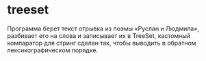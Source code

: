 # treeset
Программа берет текст отрывка из поэмы «Руслан и Людмила», разбивает его на слова и записывает их в TreeSet, кастомный компаратор для стринг сделан так, чтобы выводить в обратном лексикографическом порядке.
